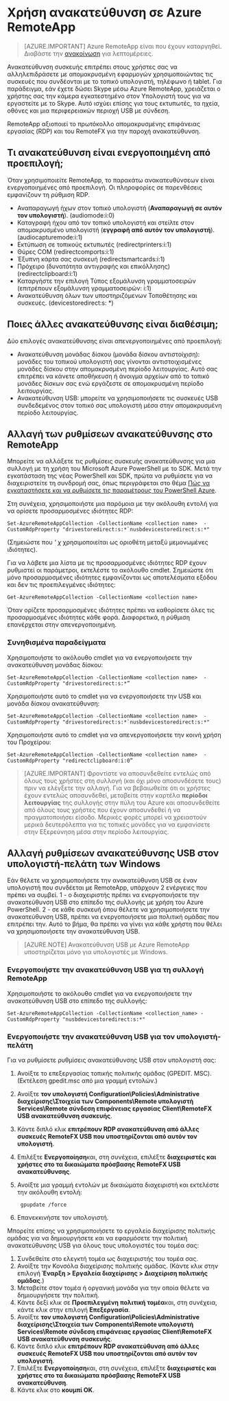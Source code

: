<properties
    pageTitle="Χρήση ανακατεύθυνσης στο Azure RemoteApp | Microsoft Azure"
    description="Μάθετε πώς μπορείτε να ρυθμίσετε τις παραμέτρους και να χρησιμοποιήσετε ανακατεύθυνση σε RemoteApp"
    services="remoteapp"
    documentationCenter=""
    authors="lizap"
    manager="mbaldwin" />

<tags
    ms.service="remoteapp"
    ms.workload="compute"
    ms.tgt_pltfrm="na"
    ms.devlang="na"
    ms.topic="article"
    ms.date="08/15/2016"
    ms.author="elizapo" />

# <a name="using-redirection-in-azure-remoteapp"></a>Χρήση ανακατεύθυνση σε Azure RemoteApp

> [AZURE.IMPORTANT]
> Azure RemoteApp είναι που έχουν καταργηθεί. Διαβάστε την [ανακοίνωση](https://go.microsoft.com/fwlink/?linkid=821148) για λεπτομέρειες.

Ανακατεύθυνση συσκευής επιτρέπει στους χρήστες σας να αλληλεπιδράσετε με απομακρυσμένη εφαρμογών χρησιμοποιώντας τις συσκευές που συνδέονται με το τοπικό υπολογιστή, τηλέφωνο ή tablet. Για παράδειγμα, εάν έχετε δώσει Skype μέσω Azure RemoteApp, χρειάζεται ο χρήστης σας την κάμερα εγκατεστημένο στον Υπολογιστή τους για να εργαστείτε με το Skype. Αυτό ισχύει επίσης για τους εκτυπωτές, τα ηχεία, οθόνες και μια περιφερειακών περιοχή USB με σύνδεση.

RemoteApp αξιοποιεί το πρωτόκολλο απομακρυσμένης επιφάνειας εργασίας (RDP) και του RemoteFX για την παροχή ανακατεύθυνση.

## <a name="what-redirection-is-enabled-by-default"></a>Τι ανακατεύθυνση είναι ενεργοποιημένη από προεπιλογή;
Όταν χρησιμοποιείτε RemoteApp, το παρακάτω ανακατευθύνσεων είναι ενεργοποιημένες από προεπιλογή. Οι πληροφορίες σε παρενθέσεις εμφανίζουν τη ρύθμιση RDP.

- Αναπαραγωγή ήχων στον τοπικό υπολογιστή (**Αναπαραγωγή σε αυτόν τον υπολογιστή**). (audiomode:i:0)
- Καταγραφή ήχου από τον τοπικό υπολογιστή και στείλτε στον απομακρυσμένο υπολογιστή (**εγγραφή από αυτόν τον υπολογιστή**). (audiocapturemode:i:1)
- Εκτύπωση σε τοπικούς εκτυπωτές (redirectprinters:i:1)
- Θύρες COM (redirectcomports:i:1)
- Έξυπνη κάρτα σας συσκευή (redirectsmartcards:i:1)
- Πρόχειρο (δυνατότητα αντιγραφής και επικόλλησης) (redirectclipboard:i:1)
- Καταργήστε την επιλογή Τύπος εξομάλυνση γραμματοσειρών (επιτρέπουν εξομάλυνση γραμματοσειρών: i:1)
- Ανακατεύθυνση όλων των υποστηριζόμενων Τοποθέτησης και συσκευές. (devicestoredirect:s: *)

## <a name="what-other-redirection-is-available"></a>Ποιες άλλες ανακατεύθυνσης είναι διαθέσιμη;
Δύο επιλογές ανακατεύθυνσης είναι απενεργοποιημένες από προεπιλογή:

- Ανακατεύθυνση μονάδας δίσκου (μονάδα δίσκου αντιστοίχιση): μονάδες του τοπικού υπολογιστή σας γίνονται αντιστοιχισμένες μονάδες δίσκου στην απομακρυσμένη περίοδο λειτουργίας. Αυτό σας επιτρέπει να κάνετε αποθήκευση ή άνοιγμα αρχείων από το τοπικό μονάδες δίσκων σας ενώ εργάζεστε σε απομακρυσμένη περίοδο λειτουργίας.
- Ανακατεύθυνση USB: μπορείτε να χρησιμοποιήσετε τις συσκευές USB συνδεδεμένος στον τοπικό σας υπολογιστή μέσα στην απομακρυσμένη περίοδο λειτουργίας.

## <a name="change-your-redirection-settings-in-remoteapp"></a>Αλλαγή των ρυθμίσεων ανακατεύθυνσης στο RemoteApp
Μπορείτε να αλλάξετε τις ρυθμίσεις συσκευής ανακατεύθυνσης για μια συλλογή με τη χρήση του Microsoft Azure PowerShell με το SDK. Μετά την εγκατάσταση της νέας PowerShell και SDK, πρώτα να ρυθμίσετε για να διαχειριστείτε τη συνδρομή σας, όπως περιγράφεται στο θέμα [Πώς να εγκαταστήσετε και να ρυθμίσετε τις παραμέτρους του PowerShell Azure](../powershell-install-configure.md).

Στη συνέχεια, χρησιμοποιήστε μια παρόμοια με την ακόλουθη εντολή για να ορίσετε προσαρμοσμένες ιδιότητες RDP:

    Set-AzureRemoteAppCollection -CollectionName <collection name>  -CustomRdpProperty "drivestoredirect:s:*`nusbdevicestoredirect:s:*"

(Σημειώστε που *' χ* χρησιμοποιείται ως οριοθέτη μεταξύ μεμονωμένες ιδιότητες).

Για να λάβετε μια λίστα με τις προσαρμοσμένες ιδιότητες RDP έχουν ρυθμιστεί οι παράμετροι, εκτελέστε το ακόλουθο cmdlet. Σημειώστε ότι μόνο προσαρμοσμένες ιδιότητες εμφανίζονται ως αποτελέσματα εξόδου και δεν τις προεπιλεγμένες ιδιότητες:  

    Get-AzureRemoteAppCollection -CollectionName <collection name>

Όταν ορίζετε προσαρμοσμένες ιδιότητες πρέπει να καθορίσετε όλες τις προσαρμοσμένες ιδιότητες κάθε φορά. Διαφορετικά, η ρύθμιση επανέρχεται στην απενεργοποιημένη.   

### <a name="common-examples"></a>Συνηθισμένα παραδείγματα
Χρησιμοποιήστε το ακόλουθο cmdlet για να ενεργοποιήσετε την ανακατεύθυνση μονάδας δίσκου:  

    Set-AzureRemoteAppCollection -CollectionName <collection name>  -CustomRdpProperty "drivestoredirect:s:*”

Χρησιμοποιήστε αυτό το cmdlet για να ενεργοποιήσετε την USB και μονάδα δίσκου ανακατεύθυνση:

    Set-AzureRemoteAppCollection -CollectionName <collection name>  -CustomRdpProperty "drivestoredirect:s:*`nusbdevicestoredirect:s:*"

Χρησιμοποιήστε αυτό το cmdlet για να απενεργοποιήσετε την κοινή χρήση του Προχείρου:  

    Set-AzureRemoteAppCollection -CollectionName <collection name>  -CustomRdpProperty "redirectclipboard:i:0”

> [AZURE.IMPORTANT] Φροντίστε να αποσυνδεθείτε εντελώς από όλους τους χρήστες στη συλλογή (και όχι μόνο αποσυνδέσετε τους) πριν να ελέγξετε την αλλαγή. Για να βεβαιωθείτε ότι οι χρήστες έχουν εντελώς αποσυνδεθεί, μεταβείτε στην καρτέλα **περίοδοι λειτουργίας** της συλλογής στην πύλη του Azure και αποσυνδεθείτε από όλους τους χρήστες που έχουν αποσυνδεθεί ή να πραγματοποιήσει είσοδο. Μερικές φορές μπορεί να χρειαστούν μερικά δευτερόλεπτα για τις τοπικές μονάδες για να εμφανίσετε στην Εξερεύνηση μέσα στην περίοδο λειτουργίας.

## <a name="change-usb-redirection-settings-on-your-windows-client"></a>Αλλαγή ρυθμίσεων ανακατεύθυνσης USB στον υπολογιστή-πελάτη των Windows

Εάν θέλετε να χρησιμοποιήσετε την ανακατεύθυνση USB σε έναν υπολογιστή που συνδέεται με RemoteApp, υπάρχουν 2 ενέργειες που πρέπει να συμβεί. 1 - ο διαχειριστής πρέπει να ενεργοποιήσετε την ανακατεύθυνση USB στο επίπεδο της συλλογής με χρήση του Azure PowerShell. 2 - σε κάθε συσκευή όπου θέλετε να χρησιμοποιήσετε την ανακατεύθυνση USB, πρέπει να ενεργοποιήσετε μια πολιτική ομάδας που επιτρέπει την. Αυτό το βήμα, θα πρέπει να γίνει για κάθε χρήστη που θέλει να χρησιμοποιήσετε την ανακατεύθυνση USB.

> [AZURE.NOTE] Ανακατεύθυνση USB με Azure RemoteApp υποστηρίζεται μόνο για υπολογιστές με Windows.

### <a name="enable-usb-redirection-for-the-remoteapp-collection"></a>Ενεργοποιήστε την ανακατεύθυνση USB για τη συλλογή RemoteApp
Χρησιμοποιήστε το ακόλουθο cmdlet για να ενεργοποιήσετε την ανακατεύθυνση USB στο επίπεδο της συλλογής:

    Set-AzureRemoteAppCollection -CollectionName <collection_name> -CustomRdpProperty "nusbdevicestoredirect:s:*"

### <a name="enable-usb-redirection-for-the-client-computer"></a>Ενεργοποιήστε την ανακατεύθυνση USB για τον υπολογιστή-πελάτη

Για να ρυθμίσετε ρυθμίσεις ανακατεύθυνσης USB στον υπολογιστή σας:

1. Ανοίξτε το επεξεργασίας τοπικής πολιτικής ομάδας (GPEDIT. MSC). (Εκτέλεση gpedit.msc από μια γραμμή εντολών.)
2. Ανοίξτε **τον υπολογιστή Configuration\Policies\Administrative διαχείρισης\Στοιχεία των Components\Remote υπολογιστή Services\Remote σύνδεση επιφάνειας εργασίας Client\RemoteFX USB ανακατεύθυνση συσκευής**.
3. Κάντε διπλό κλικ **επιτρέπουν RDP ανακατεύθυνση από άλλες συσκευές RemoteFX USB που υποστηρίζονται από αυτόν τον υπολογιστή**.
4. Επιλέξτε **Ενεργοποίηση**και, στη συνέχεια, επιλέξτε **διαχειριστές και χρήστες στο τα δικαιώματα πρόσβασης RemoteFX USB ανακατεύθυνσης**.
5. Ανοίξτε μια γραμμή εντολών με δικαιώματα διαχειριστή και εκτελέστε την ακόλουθη εντολή:

        gpupdate /force
6. Επανεκκινήστε τον υπολογιστή.

Μπορείτε επίσης να χρησιμοποιήσετε το εργαλείο διαχείρισης πολιτικής ομάδας για να δημιουργήσετε και να εφαρμόσετε την πολιτική ανακατεύθυνσης USB για όλους τους υπολογιστές του τομέα σας:

1. Συνδεθείτε στο ελεγκτή τομέα ως διαχειριστής του τομέα σας.
2. Ανοίξτε την Κονσόλα διαχείρισης πολιτικής ομάδας. (Κάντε κλικ στην επιλογή **Έναρξη > Εργαλεία διαχείρισης > Διαχείριση πολιτικής ομάδας**.)
3. Μεταβείτε στον τομέα ή οργανική μονάδα για την οποία θέλετε να δημιουργήσετε την πολιτική.
4. Κάντε δεξί κλικ σε **Προεπιλεγμένη πολιτική τομέα**και, στη συνέχεια, κάντε κλικ στην επιλογή **Επεξεργασία**.
5. Ανοίξτε **τον υπολογιστή Configuration\Policies\Administrative διαχείρισης\Στοιχεία των Components\Remote υπολογιστή Services\Remote σύνδεση επιφάνειας εργασίας Client\RemoteFX USB ανακατεύθυνση συσκευής**.
6. Κάντε διπλό κλικ **επιτρέπουν RDP ανακατεύθυνση από άλλες συσκευές RemoteFX USB που υποστηρίζονται από αυτόν τον υπολογιστή**.
7. Επιλέξτε **Ενεργοποίηση**και, στη συνέχεια, επιλέξτε **διαχειριστές και χρήστες στο τα δικαιώματα πρόσβασης RemoteFX USB ανακατεύθυνση**.
8. Κάντε κλικ στο **κουμπί OK**.  
